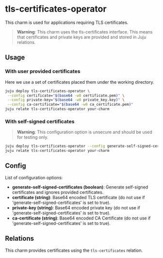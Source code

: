 # tls-certificates-operator

This charm is used for applications requiring TLS certificates.

> **Warning**: This charm uses the tls-certificates interface. This means that certificates and private keys are provided and stored in Juju relations.

## Usage

### With user provided certificates

Here we use a set of certificates placed them under the working directory.

```bash
juju deploy tls-certificates-operator \
 --config certificate="$(base64 -w0 certificate.pem)" \
 --config private-key="$(base64 -w0 private_key.key)" \
 --config ca-certificate="$(base64 -w0 ca_certificate.pem)"
juju relate tls-certificates-operator your-charm
```

### With self-signed certificates

> **Warning**: This configuration option is unsecure and should be used for testing only.

```bash
juju deploy tls-certificates-operator --config generate-self-signed-certificates=true
juju relate tls-certificates-operator your-charm
```

## Config

List of configuration options:
- **generate-self-signed-certificates (boolean)**: Generate self-signed certificates and ignores provided certificates.
- **certificate (string)**: Base64 encoded TLS certificate (do not use if 'generate-self-signed-certificates' is set to true).
- **private-key (string)**: Base64 encoded private key (do not use if 'generate-self-signed-certificates' is set to true).
- **ca-certificate (string)**: Base64 encoded CA Certificate (do not use if 'generate-self-signed-certificates' is set to true).

## Relations

This charm provides certificates using the `tls-certificates` relation.
